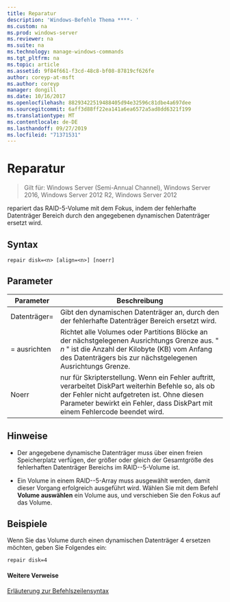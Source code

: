 ```yaml
---
title: Reparatur
description: 'Windows-Befehle Thema ****- '
ms.custom: na
ms.prod: windows-server
ms.reviewer: na
ms.suite: na
ms.technology: manage-windows-commands
ms.tgt_pltfrm: na
ms.topic: article
ms.assetid: 9f84f661-f3cd-48c8-bf08-87819cf626fe
author: coreyp-at-msft
ms.author: coreyp
manager: dongill
ms.date: 10/16/2017
ms.openlocfilehash: 88293422519488405d94e32596c81dbe4a697dee
ms.sourcegitcommit: 6aff3d88ff22ea141a6ea6572a5ad8dd6321f199
ms.translationtype: MT
ms.contentlocale: de-DE
ms.lasthandoff: 09/27/2019
ms.locfileid: "71371531"
---
```

# <a name="repair"></a>Reparatur

>Gilt für: Windows Server (Semi-Annual Channel), Windows Server 2016, Windows Server 2012 R2, Windows Server 2012

repariert das RAID\-5-Volume mit dem Fokus, indem der fehlerhafte Datenträger Bereich durch den angegebenen dynamischen Datenträger ersetzt wird.  
  
  
  
## <a name="syntax"></a>Syntax  
  
```  
repair disk=<n> [align=<n>] [noerr]  
```  
  
## <a name="parameters"></a>Parameter  
  
| Parameter  |                                                                                             Beschreibung                                                                                              |
|------------|------------------------------------------------------------------------------------------------------------------------------------------------------------------------------------------------------|
| Datenträger\=<n>  |                                                                 Gibt den dynamischen Datenträger an, durch den der fehlerhafte Datenträger Bereich ersetzt wird.                                                                 |
| \=<n> ausrichten |          Richtet alle Volumes oder Partitions Blöcke an der nächstgelegenen Ausrichtungs Grenze aus. " *n* " ist die Anzahl der Kilobyte \(KB\) vom Anfang des Datenträgers bis zur nächstgelegenen Ausrichtungs Grenze.           |
|   Noerr    | nur für Skripterstellung. Wenn ein Fehler auftritt, verarbeitet DiskPart weiterhin Befehle so, als ob der Fehler nicht aufgetreten ist. Ohne diesen Parameter bewirkt ein Fehler, dass DiskPart mit einem Fehlercode beendet wird. |
  
## <a name="remarks"></a>Hinweise  
  
-   Der angegebene dynamische Datenträger muss über einen freien Speicherplatz verfügen, der größer oder gleich der Gesamtgröße des fehlerhaften Datenträger Bereichs im RAID-\-5-Volume ist.  
  
-   Ein Volume in einem RAID-\-5-Array muss ausgewählt werden, damit dieser Vorgang erfolgreich ausgeführt wird. Wählen Sie mit dem Befehl **Volume auswählen** ein Volume aus, und verschieben Sie den Fokus auf das Volume.  
  
## <a name="BKMK_examples"></a>Beispiele  
Wenn Sie das Volume durch einen dynamischen Datenträger 4 ersetzen möchten, geben Sie Folgendes ein:  
  
```  
repair disk=4  
```  
  
#### <a name="additional-references"></a>Weitere Verweise  
[Erläuterung zur Befehlszeilensyntax](command-line-syntax-key.md)  
  

  


